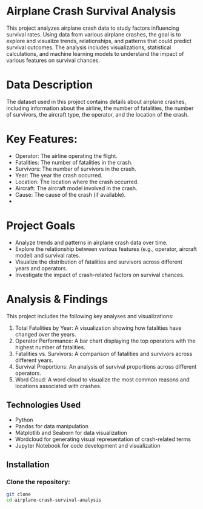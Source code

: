 # Airplane Crash Survival Analysis
This project analyzes airplane crash data to study factors influencing survival rates. Using data from various airplane crashes, the goal is to explore and visualize trends, relationships, and patterns that could predict survival outcomes. The analysis includes visualizations, statistical calculations, and machine learning models to understand the impact of various features on survival chances.

# Data Description
The dataset used in this project contains details about airplane crashes, including information about the airline, the number of fatalities, the number of survivors, the aircraft type, the operator, and the location of the crash.

# Key Features:
- Operator: The airline operating the flight.
- Fatalities: The number of fatalities in the crash.
- Survivors: The number of survivors in the crash.
- Year: The year the crash occurred.
- Location: The location where the crash occurred.
- Aircraft: The aircraft model involved in the crash.
- Cause: The cause of the crash (if available).
- 
# Project Goals
- Analyze trends and patterns in airplane crash data over time.
- Explore the relationship between various features (e.g., operator, aircraft model) and survival rates.
- Visualize the distribution of fatalities and survivors across different years and operators.
- Investigate the impact of crash-related factors on survival chances.
  
# Analysis & Findings
This project includes the following key analyses and visualizations:
1. Total Fatalities by Year: A visualization showing how fatalities have changed over the years.
2. Operator Performance: A bar chart displaying the top operators with the highest number of fatalities.
3. Fatalities vs. Survivors: A comparison of fatalities and survivors across different years.
4. Survival Proportions: An analysis of survival proportions across different operators.
5. Word Cloud: A word cloud to visualize the most common reasons and locations associated with crashes.

## Technologies Used
- Python
- Pandas for data manipulation
- Matplotlib and Seaborn for data visualization
- Wordcloud for generating visual representation of crash-related terms
- Jupyter Notebook for code development and visualization

## Installation

### Clone the repository:
```bash
git clone 
cd airplane-crash-survival-analysis
